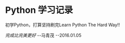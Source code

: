 # Python 学习记录

 初学Python，打算坚持刷完Learn Python The Hard Way!!

 *完成比完美更好*
 					--马青茂
 					--2016.01.05


